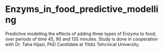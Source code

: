 # Enzyms_in_food_predictive_modelling
Predictive modelling the effects of adding three types of Enzyms to food; over periods of time 45, 90 and 135 minutes.
Study is done in cooperation with Dr. Taha Hijazi, PhD Candidate at Yildiz Tehcnical University.
